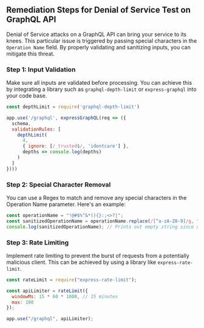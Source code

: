 

## Remediation Steps for Denial of Service Test on GraphQL API 
Denial of Service attacks on a GraphQL API can bring your service to its knees. This particular issue is triggered by passing special characters in the `Operation Name` field. By properly validating and sanitizing inputs, you can mitigate this threat. 

### Step 1: Input Validation
Make sure all inputs are validated before processing. You can achieve this by integrating a library such as `graphql-depth-limit` or `express-graphql` into your code base. 

```javascript
const depthLimit = require('graphql-depth-limit')

app.use('/graphql', expressGraphQL(req => ({
  schema,
  validationRules: [
    depthLimit(
      4,
      { ignore: [/_trusted$/, 'idontcare'] },
      depths => console.log(depths)
    )
  ]
})))
```

### Step 2: Special Character Removal
You can use a Regex to match and remove any special characters in the Operation Name parameter. Here's an example:

```javascript
const operationName = "!@#$%^&*(){}:;<>?|";
const sanitizedOperationName = operationName.replace(/[^a-zA-Z0-9]/g, "");
console.log(sanitizedOperationName); // Prints out empty string since operationName was all special characters
```

### Step 3: Rate Limiting
Implement rate limiting to prevent the burst of requests from a potentially malicious client. This can be achieved by using a library like `express-rate-limit`.

```javascript
const rateLimit = require("express-rate-limit");

const apiLimiter = rateLimit({
  windowMs: 15 * 60 * 1000, // 15 minutes
  max: 100
});

app.use("/graphql", apiLimiter);
```